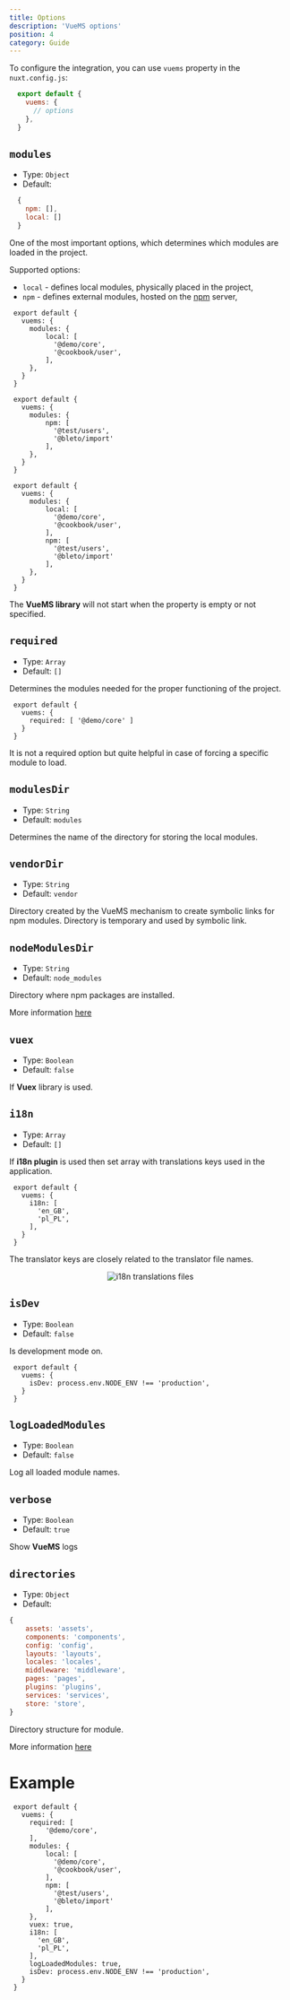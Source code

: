 ```yaml
---
title: Options
description: 'VueMS options'
position: 4
category: Guide
---
```


To configure the integration, you can use `vuems` property in the `nuxt.config.js`:

```javascript [nuxt.config.js]
  export default {
    vuems: {
      // options
    },
  }
```

## `modules`

- Type: `Object`
- Default:
```javascript
  {
    npm: [],
    local: []
  }
```

One of the most important options, which determines which modules are loaded in the project.<br>

Supported options:
 - `local` - defines local modules, physically placed in the project,
 - `npm` - defines external modules, hosted on the [npm][npm] server,

<code-group>
  <code-block label="Local" active>

 ```javascript{}[nuxt.config.js]
  export default {
    vuems: {
      modules: {
          local: [
            '@demo/core',
            '@cookbook/user',
          ],
      },
    }
  }
  ```

  </code-block>
  <code-block label="Npm">

 ```javascript{}[nuxt.config.js]
  export default {
    vuems: {
      modules: {
          npm: [
            '@test/users',
            '@bleto/import'
          ],
      },
    }
  }
  ```

  </code-block>
  <code-block label="Both">

 ```javascript{}[nuxt.config.js]
  export default {
    vuems: {
      modules: {
          local: [
            '@demo/core',
            '@cookbook/user',
          ],
          npm: [
            '@test/users',
            '@bleto/import'
          ],
      },
    }
  }
  ```

  </code-block>
</code-group>

<alert type="info">
  The <b>VueMS library</b> will not start when the property is empty or not specified.
</alert>

## `required`

- Type: `Array`
- Default: `[]`

Determines the modules needed for the proper functioning of the project.

 ```javascript[nuxt.config.js]
  export default {
    vuems: {
      required: [ '@demo/core' ]
    }
  }
```

<alert type="info">
  It is not a required option but quite helpful in case of forcing a specific module to load.
</alert>


## `modulesDir`

- Type: `String`
- Default: `modules`

Determines the name of the directory for storing the local modules.


## `vendorDir`

- Type: `String`
- Default: `vendor`

Directory created by the VueMS mechanism to create symbolic links for npm modules.
Directory is temporary and used by symbolic link.


## `nodeModulesDir`

- Type: `String`
- Default: `node_modules`

Directory  where npm packages are installed.

<alert type="info">
  More information <a href="https://docs.npmjs.com/cli/v6/configuring-npm/folders" target="_blank">here</a>
</alert>


## `vuex`

- Type: `Boolean`
- Default: `false`

If **Vuex** library is used.

## `i18n`

- Type: `Array`
- Default: `[]`

If **i18n plugin** is used then set array with translations keys used in the application.

<code-group>
  <code-block label="Translation keys" active>

 ```javascript{}[nuxt.config.js]
  export default {
    vuems: {
      i18n: [
        'en_GB',
        'pl_PL',
      ],
    }
  }
  ```
  </code-block>
</code-group>

<alert type="info">
    The translator keys are closely related to the translator file names.
    <p align="center">
      <img src="./examples/i18n-translations.png" alt="i18n translations files">
    </p>
</alert>

## `isDev`

- Type: `Boolean`
- Default: `false`

Is development mode on.

 ```javascript{}[nuxt.config.js]
  export default {
    vuems: {
      isDev: process.env.NODE_ENV !== 'production',
    }
  }
  ```

## `logLoadedModules`

- Type: `Boolean`
- Default: `false`

Log all loaded module names.

## `verbose`

- Type: `Boolean`
- Default: `true`

Show **VueMS** logs

## `directories`

- Type: `Object`
- Default:
```javascript
{
    assets: 'assets',
    components: 'components',
    config: 'config',
    layouts: 'layouts',
    locales: 'locales',
    middleware: 'middleware',
    pages: 'pages',
    plugins: 'plugins',
    services: 'services',
    store: 'store',
}
```
Directory structure for module.

<alert type="info">
  More information <a href="/module-info#directory-structure">here</a>
</alert>

# Example

 ```javascript{}[nuxt.config.js]
  export default {
    vuems: {
      required: [
          '@demo/core',
      ],
      modules: {
          local: [
            '@demo/core',
            '@cookbook/user',
          ],
          npm: [
            '@test/users',
            '@bleto/import'
          ],
      },
      vuex: true,
      i18n: [
        'en_GB',
        'pl_PL',
      ],
      logLoadedModules: true,
      isDev: process.env.NODE_ENV !== 'production',
    }
  }
  ```

[npm]: https://www.npmjs.com/
[dirs]: /module-info#directory-structure
